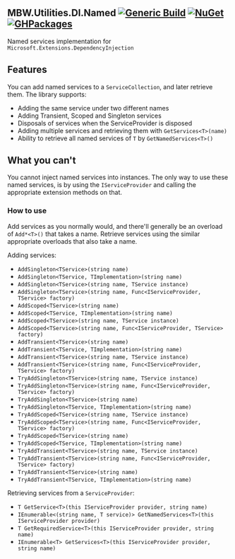 ## MBW.Utilities.DI.Named [![Generic Build](https://github.com/LordMike/MBW.Utilities.DI.Named/actions/workflows/dotnet.yml/badge.svg)](https://github.com/LordMike/MBW.Utilities.DI.Named/actions/workflows/dotnet.yml) [![NuGet](https://img.shields.io/nuget/v/MBW.Utilities.DI.Named.svg)](https://www.nuget.org/packages/MBW.Utilities.DI.Named) [![GHPackages](https://img.shields.io/badge/package-alpha-green)](https://github.com/LordMike/MBW.Utilities.DI.Named/packages/690356)

Named services implementation for `Microsoft.Extensions.DependencyInjection`

## Features

You can add named services to a `ServiceCollection`, and later retrieve them. The library supports:

* Adding the same service under two different names
* Adding Transient, Scoped and Singleton services
* Disposals of services when the ServiceProvider is disposed
* Adding multiple services and retrieving them with `GetServices<T>(name)`
* Ability to retrieve all named services of `T` by `GetNamedServices<T>()`

## What you can't

You cannot inject named services into instances. The only way to use these named services, is by using the `IServiceProvider` and calling the appropriate extension methods on that.

### How to use

Add services as you normally would, and there'll generally be an overload of `Add*<T>()` that takes a name. Retrieve services using the similar appropriate overloads that also take a name.

Adding services:

* `AddSingleton<TService>(string name)`
* `AddSingleton<TService, TImplementation>(string name)`
* `AddSingleton<TService>(string name, TService instance)`
* `AddSingleton<TService>(string name, Func<IServiceProvider, TService> factory)`
* `AddScoped<TService>(string name)`
* `AddScoped<TService, TImplementation>(string name)`
* `AddScoped<TService>(string name, TService instance)`
* `AddScoped<TService>(string name, Func<IServiceProvider, TService> factory)`
* `AddTransient<TService>(string name)`
* `AddTransient<TService, TImplementation>(string name)`
* `AddTransient<TService>(string name, TService instance)`
* `AddTransient<TService>(string name, Func<IServiceProvider, TService> factory)`
* `TryAddSingleton<TService>(string name, TService instance)`
* `TryAddSingleton<TService>(string name, Func<IServiceProvider, TService> factory)`
* `TryAddSingleton<TService>(string name)`
* `TryAddSingleton<TService, TImplementation>(string name)`
* `TryAddScoped<TService>(string name, TService instance)`
* `TryAddScoped<TService>(string name, Func<IServiceProvider, TService> factory)`
* `TryAddScoped<TService>(string name)`
* `TryAddScoped<TService, TImplementation>(string name)`
* `TryAddTransient<TService>(string name, TService instance)`
* `TryAddTransient<TService>(string name, Func<IServiceProvider, TService> factory)`
* `TryAddTransient<TService>(string name)`
* `TryAddTransient<TService, TImplementation>(string name)`

Retrieving services from a `ServiceProvider`:

* `T GetService<T>(this IServiceProvider provider, string name)`
* `IEnumerable<(string name, T service)> GetNamedServices<T>(this IServiceProvider provider)`
* `T GetRequiredService<T>(this IServiceProvider provider, string name)`
* `IEnumerable<T> GetServices<T>(this IServiceProvider provider, string name)`
